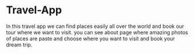 # Travel-App
In this travel app we can find places easily all over the world and book our tour where we want to visit. you can see about page where 
amazing photos of places are paste and choose where you want to visit and book your dream trip. 
